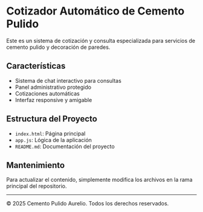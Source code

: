 # Cotizador Automático de Cemento Pulido

Este es un sistema de cotización y consulta especializada para servicios de cemento pulido y decoración de paredes.

## Características

- Sistema de chat interactivo para consultas
- Panel administrativo protegido
- Cotizaciones automáticas
- Interfaz responsive y amigable

## Estructura del Proyecto

- `index.html`: Página principal
- `app.js`: Lógica de la aplicación
- `README.md`: Documentación del proyecto

## Mantenimiento

Para actualizar el contenido, simplemente modifica los archivos en la rama principal del repositorio.

---
© 2025 Cemento Pulido Aurelio. Todos los derechos reservados.

